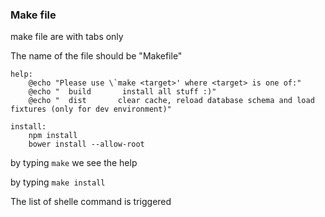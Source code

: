 ### Make file 

make file are with tabs only 

The name of the file should be "Makefile"
````
help:
	@echo "Please use \`make <target>' where <target> is one of:"
	@echo "  build       install all stuff :)"
	@echo "  dist       clear cache, reload database schema and load fixtures (only for dev environment)"

install:
	npm install
	bower install --allow-root
````

by typing 
``make``
we see the help 

by typing 
``make install``

The list of shelle command is triggered